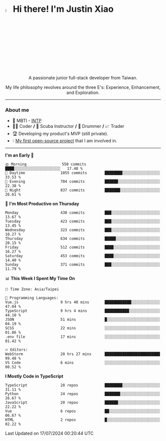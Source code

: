 # <img src="https://media.giphy.com/media/hvRJCLFzcasrR4ia7z/giphy.gif" width="5%">Hi there! I'm Justin Xiao
<p align="center">A passionate junior full-stack developer from Taiwan.  </p>
<p align="center">My life philosophy revolves around the three E's: Experience, Enhancement, and Exploration.</p>

---
### About me
- 👀 MBTI - [INTP](https://www.16personalities.com/intp-personality)
- 👨‍💻 Coder **/** 🤿 Scuba Instructor **/** 🥁 Drummer **/** 📈 Trader
- 🏆 Developing my product's MVP (still private).
- 💧 [My first open-source project](https://github.com/Game-as-a-Service/Game-Lobby-Web) that I am involved in.

---
<!--START_SECTION:waka-->
**I'm an Early 🐤** 

```text
🌞 Morning                550 commits         ████░░░░░░░░░░░░░░░░░░░░░   17.48 % 
🌆 Daytime                1055 commits        ████████░░░░░░░░░░░░░░░░░   33.53 % 
🌃 Evening                704 commits         ██████░░░░░░░░░░░░░░░░░░░   22.38 % 
🌙 Night                  837 commits         ███████░░░░░░░░░░░░░░░░░░   26.61 % 
```
📅 **I'm Most Productive on Thursday** 

```text
Monday                   430 commits         ███░░░░░░░░░░░░░░░░░░░░░░   13.67 % 
Tuesday                  423 commits         ███░░░░░░░░░░░░░░░░░░░░░░   13.45 % 
Wednesday                323 commits         ███░░░░░░░░░░░░░░░░░░░░░░   10.27 % 
Thursday                 634 commits         █████░░░░░░░░░░░░░░░░░░░░   20.15 % 
Friday                   512 commits         ████░░░░░░░░░░░░░░░░░░░░░   16.27 % 
Saturday                 453 commits         ████░░░░░░░░░░░░░░░░░░░░░   14.40 % 
Sunday                   371 commits         ███░░░░░░░░░░░░░░░░░░░░░░   11.79 % 
```


📊 **This Week I Spent My Time On** 

```text
🕑︎ Time Zone: Asia/Taipei

💬 Programming Languages: 
Vue.js                   9 hrs 40 mins       ████████████░░░░░░░░░░░░░   47.04 % 
TypeScript               9 hrs 4 mins        ███████████░░░░░░░░░░░░░░   44.10 % 
JSON                     51 mins             █░░░░░░░░░░░░░░░░░░░░░░░░   04.19 % 
SCSS                     22 mins             ░░░░░░░░░░░░░░░░░░░░░░░░░   01.86 % 
.env file                17 mins             ░░░░░░░░░░░░░░░░░░░░░░░░░   01.42 % 

🔥 Editors: 
WebStorm                 20 hrs 27 mins      █████████████████████████   99.48 % 
VS Code                  6 mins              ░░░░░░░░░░░░░░░░░░░░░░░░░   00.52 % 
```

**I Mostly Code in TypeScript** 

```text
TypeScript               28 repos            ████████░░░░░░░░░░░░░░░░░   31.11 % 
Python                   24 repos            ███████░░░░░░░░░░░░░░░░░░   26.67 % 
JavaScript               20 repos            ██████░░░░░░░░░░░░░░░░░░░   22.22 % 
Vue                      6 repos             ██░░░░░░░░░░░░░░░░░░░░░░░   06.67 % 
HTML                     2 repos             █░░░░░░░░░░░░░░░░░░░░░░░░   02.22 % 
```




 Last Updated on 17/07/2024 00:20:44 UTC
<!--END_SECTION:waka-->
